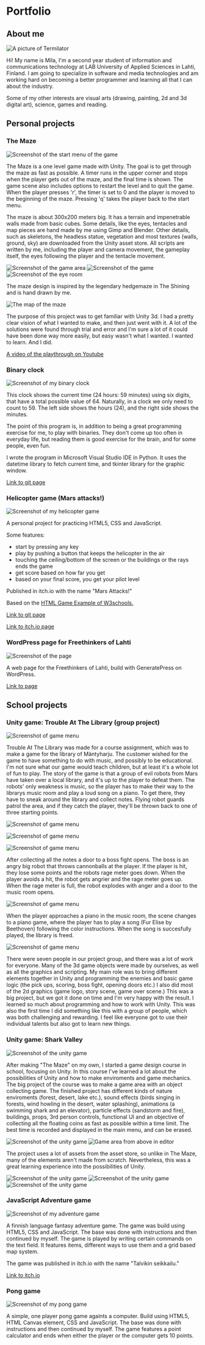 # Portfolio

## About me

![A picture of Termilator](/images/termilaattori.png)

Hi! My name is Mila, I'm a second year student of information and communications
technology at LAB University of Applied Sciences in Lahti, Finland.
I am going to specialize in software and media technologies and am working hard on becoming
a better programmer and learning all that I can about the industry.

Some of my other interests are visual arts (drawing, painting, 2d and 3d digital art),
science, games and reading.


## Personal projects

### The Maze

![Screenshot of the start menu of the game](/images/alkuvalikko.png)

The Maze is a one level game made with Unity. The goal is to get through the maze as fast as possible. A timer runs in the upper corner and stops when the player gets out of the maze, and the final time is shown. The game scene also includes options to restart the level and to quit the game. When the player presses 'r', the timer is set to 0 and the player is moved to the beginning of the maze. Pressing 'q' takes the player back to the start menu.

The maze is about 300x200 meters big. It has a terrain and impenetrable walls made from basic cubes. Some details, like the eyes, tentacles and map pieces are hand made by me using Gimp and Blender. Other details, such as skeletons, the headless statue, vegetation and most textures (walls, ground, sky) are downloaded from the Unity asset store. All scripts are written by me, including the player and camera movement, the gameplay itself, the eyes following the player and the tentacle movement.

![Screenshot of the game area](/images/ylakuva.png)
![Screenshot of the game](/images/huone.png)
![Screenshot of the eye room](/images/eyeroom.png)

The maze design is inspired by the legendary hedgemaze in The Shining and is hand drawn by me.

![The map of the maze](/images/labyrinttikartta.png)

The purpose of this project was to get familiar with Unity 3d. I had a pretty clear vision of what I wanted to make, and then just went with it. A lot of the solutions were found through trial and error and I'm sure a lot of it could have been done way more easily, but easy wasn't what I wanted. I wanted to learn. And I did.

[A video of the playthrough on Youtube](https://youtu.be/OAxZa-FClYo)

### Binary clock

![Screenshot of my binary clock](/images/Binaryclock.jpg)

This clock shows the current time (24 hours: 59 minutes) using six digits, that have a total possible value of 64. Naturally, in a clock we only need to count to 59. The left side shows the hours (24), and the right side shows the minutes.

The point of this program is, in addition to being a great programming exercise for me, to play with binaries. They don't come up too often in everyday life, but reading them is good exercise for the brain, and for some people, even fun.

I wrote the program in Microsoft Visual Studio IDE in Python. It uses the datetime library to fetch current time, and tkinter library for the graphic window.

[Link to git page](https://github.com/Termilator/Binary-clock)

### Helicopter game (Mars attacks!)

![Screenshot of my helicopter game](/images/MarsAttacks.png)

A personal project for practicing HTML5, CSS and JavaScript.

Some features:

- start by pressing any key
- play by pushing a button that keeps the helicopter in the air
- touching the ceiling/bottom of the screen or the buildings or the rays ends the game
- get score based on how far you get
- based on your final score, you get your pilot level

Published in itch.io with the name "Mars Attacks!"

Based on the [HTML Game Example of W3schools.](https://www.w3schools.com/graphics/game_intro.asp)

[Link to git page](https://github.com/Termilator/Helicopter-game)

[Link to itch.io page](https://termilator.itch.io/mars-attacks)

### WordPress page for Freethinkers of Lahti

![Screenshot of the page](/images/vaparitSivuScreenShot.jpg)

A web page for the Freethinkers of Lahti, build with GeneratePress on WordPress.

[Link to page](https://vapaa-ajattelijat.fi/lahti/)


## School projects

### Unity game: Trouble At The Library (group project)

![Screenshot of game menu](/images/TLMenu1S.png)

Trouble At The Library was made for a course assignment, which was to make a game for the library of Mäntyharju. The customer wished for the game to have something to do with music, and possibly to be educational. I'm not sure what our game would teach children, but at least it's a whole lot of fun to play. The story of the game is that a group of evil robots from Mars have taken over a local library, and it's up to the player to defeat them. The robots' only weakness is music, so the player has to make their way to the librarys music room and play a loud song on a piano. To get there, they have to sneak around the library and collect notes. Flying robot guards patrol the area, and if they catch the player, they'll be thrown back to one of three starting points. 

![Screenshot of game menu](/images/TLStoryS.png)

![Screenshot of game menu](/images/TLGame1S.png)

![Screenshot of game menu](/images/TLGameAlertS.png)

After collecting all the notes a door to a boss fight opens. The boss is an angry big robot that throws cannonballs at the player. If the player is hit, they lose some points and the robots rage meter goes down. When the player avoids a hit, the robot gets angrier and the rage meter goes up. When the rage meter is full, the robot explodes with anger and a door to the music room opens.

![Screenshot of game menu](/images/TLGame5S.png)

When the player approaches a piano in the music room, the scene changes to a piano game, where the player has to play a song (Fur Elise by Beethoven) following the color instructions. When the song is succesfully played, the library is freed.

![Screenshot of game menu](/images/Pianogame2S.png)

There were seven people in our project group, and there was a lot of work for everyone. Many of the 3d game objects were made by ourselves, as well as all the graphics and scripting. My main role was to bring different elements together in Unity and programming the enemies and basic game logic (the pick ups, scoring, boss fight, opening doors etc.) I also did most of the 2d graphics (game logo, story scene, game over scene.) This was a big project, but we got it done on time and I'm very happy with the result. I learned so much about programming and how to work with Unity. This was also the first time I did something like this with a group of people, which was both challenging and rewarding. I feel like everyone got to use their individual talents but also got to learn new things.


### Unity game: Shark Valley

![Screenshot of the unity game](/images/house.png)

After making "The Maze" on my own, I started a game design course in school, focusing on Unity. In this course I've learned a lot about the possibilities of Unity and how to make enviroments and game mechanics. The big project of the course was to make a game area with an object collecting game. 
The finished project has different kinds of nature enviroments (forest, desert, lake etc.), sound effects (birds singing in forests, wind howling in the desert, water splashing), animations (a swimming shark and an elevator), particle effects (sandstorm and fire), buildings, props, 3rd person controls, functional UI and an objective of collecting all the floating coins as fast as possible within a time limit. The best time is recorded and displayed in the main menu, and can be erased.

![Screenshot of the unity game](/images/lake.png)
![Game area from above in editor](/images/map.png)

The project uses a lot of assets from the asset store, so unlike in The Maze, many of the elements aren't made from scratch. Nevertheless, this was a great learning experience into the possibilities of Unity.

![Screenshot of the unity game](/images/bridge.png)
![Screenshot of the unity game](/images/island.png)
![Screenshot of the unity game](/images/desert.png)


### JavaScript Adventure game

![Screenshot of my adventure game](/images/Seikkailupeli.jpg)

A finnish language fantasy adventure game. The game was build using HTML5, CSS and JavaScript. The base was done with instructions and then continued by myself.
The game is played by writing certain commands on the text field. It features items, different ways to use them and a grid based map system.

The game was published in itch.io with the name "Talvikin seikkailu."

[Link to itch.io](https://termilator.itch.io/talvikin-seikkailu)

### Pong game

![Screenshot of my pong game](/images/pong.png)

A simple, one player pong game againts a computer. Build using HTML5, HTML Canvas element, CSS and JavaScript. The base was done with instructions and then continued by myself.
The game features a point calculator and ends when either the player or the computer gets 10 points.
